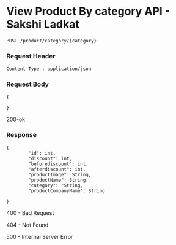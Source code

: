 # View Product By category API - Sakshi Ladkat 
```
POST /product/category/{category}
```

### Request Header
```
Content-Type : application/json
```
### Request Body 
```
{

}
```
200-ok

### Response
```
{
        "id": int,
        "discount": int,
        "beforediscount": int,
        "afterdiscount": int,
        "productImage": String,
        "productName": String,
        "category": "String,
        "productCompanyName": String

}
```
400 - Bad Request 

404 - Not Found

500 - Internal Server Error
